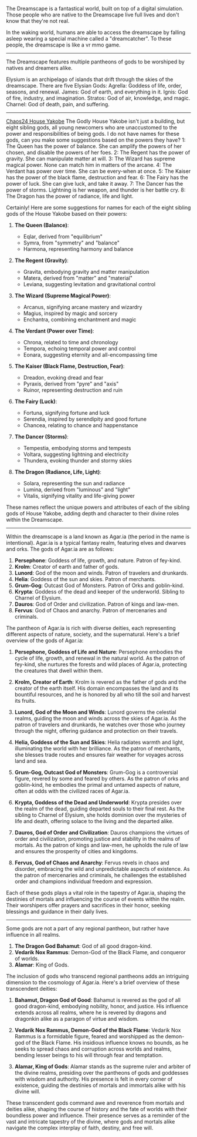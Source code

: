 The Dreamscape is a fantastical world, built on top of a digital simulation. Those people who are native to the Dreamscape live full lives and don't know that they're not real.

In the waking world, humans are able to access the dreamscape by falling asleep wearing a special machine called a "dreamcatcher". To these people, the dreamscape is like a vr mmo game.

---
The Dreamscape features multiple pantheons of gods to be worshiped by natives and dreamers alike.

Elysium is an archipelago of islands that drift through the skies of the dreamscape. There are five Elysian Gods:
Agrella: Goddess of life, order, seasons, and renewal.
James: God of earth, and everything in it.
Ignis: God of fire, industry, and imagination.
Stratos: God of air, knowledge, and magic.
Charnel: God of death, pain, and suffering.

---
[Chaos24 House Yakobe](../../chaos24-house-yakobe.md)
The Godly House Yakobe isn't just a building, but eight sibling gods, all young newcomers who are unaccustomed to the power and responsibilities of being gods. I do not have names for these gods, can you make some suggestions based on the powers they have?
1: The Queen has the power of balance. She can amplify the powers of her chosen, and disable the powers of her foes.
2: The Regent has the power of gravity. She can manipulate matter at will.
3: The Wizard has supreme magical power. None can match him in matters of the arcane.
4: The Verdant has power over time. She can be every-when at once.
5: The Kaiser has the power of the black flame, destruction and fear.
6: The Fairy has the power of luck. She can give luck, and take it away.
7: The Dancer has the power of storms. Lightning is her weapon, and thunder is her battle cry.
8: The Dragon has the power of radiance, life and light.

Certainly! Here are some suggestions for names for each of the eight sibling gods of the House Yakobe based on their powers:

1. **The Queen (Balance)**:
    
    - Eqlar, derived from "equilibrium"
    - Symra, from "symmetry" and "balance"
    - Harmona, representing harmony and balance
2. **The Regent (Gravity)**:
    
    - Gravita, embodying gravity and matter manipulation
    - Matera, derived from "matter" and "material"
    - Leviana, suggesting levitation and gravitational control
3. **The Wizard (Supreme Magical Power)**:
    
    - Arcanus, signifying arcane mastery and wizardry
    - Magius, inspired by magic and sorcery
    - Enchantra, combining enchantment and magic
4. **The Verdant (Power over Time)**:
    
    - Chrona, related to time and chronology
    - Tempora, echoing temporal power and control
    - Eonara, suggesting eternity and all-encompassing time
5. **The Kaiser (Black Flame, Destruction, Fear)**:
    
    - Dreadon, evoking dread and fear
    - Pyraxis, derived from "pyre" and "axis"
    - Ruinor, representing destruction and ruin
6. **The Fairy (Luck)**:
    
    - Fortuna, signifying fortune and luck
    - Serendia, inspired by serendipity and good fortune
    - Chancea, relating to chance and happenstance
7. **The Dancer (Storms)**:
    
    - Tempestia, embodying storms and tempests
    - Voltara, suggesting lightning and electricity
    - Thundera, evoking thunder and stormy skies
8. **The Dragon (Radiance, Life, Light)**:
    
    - Solara, representing the sun and radiance
    - Lumina, derived from "luminous" and "light"
    - Vitalis, signifying vitality and life-giving power

These names reflect the unique powers and attributes of each of the sibling gods of House Yakobe, adding depth and character to their divine roles within the Dreamscape.

---
Within the dreamscape is a land known as Agar.ia (the period in the name is intentional). Agar.ia is a typical fantasy realm, featuring elves and dwarves and orks. The gods of Agar.ia are as follows:
1. **Persephone**: Goddess of life, growth, and nature. Patron of fey-kind.
2. **Krolm**: Creator of earth and father of gods.
3. **Lunord**: God of the moon and winds. Patron of travelers and drunkards.
4. **Helia**: Goddess of the sun and skies. Patron of merchants.
5. **Grum-Gog**: Outcast God of Monsters. Patron of Orks and goblin-kind.
6. **Krypta**: Goddess of the dead and keeper of the underworld. Sibling to Charnel of Elysium.
7. **Dauros**: God of Order and civilization. Patron of kings and law-men.
8. **Fervus**: God of Chaos and anarchy. Patron of mercenaries and criminals.

The pantheon of Agar.ia is rich with diverse deities, each representing different aspects of nature, society, and the supernatural. Here's a brief overview of the gods of Agar.ia:

1. **Persephone, Goddess of Life and Nature**: Persephone embodies the cycle of life, growth, and renewal in the natural world. As the patron of fey-kind, she nurtures the forests and wild places of Agar.ia, protecting the creatures that dwell within them.
    
2. **Krolm, Creator of Earth**: Krolm is revered as the father of gods and the creator of the earth itself. His domain encompasses the land and its bountiful resources, and he is honored by all who till the soil and harvest its fruits.
    
3. **Lunord, God of the Moon and Winds**: Lunord governs the celestial realms, guiding the moon and winds across the skies of Agar.ia. As the patron of travelers and drunkards, he watches over those who journey through the night, offering guidance and protection on their travels.
    
4. **Helia, Goddess of the Sun and Skies**: Helia radiates warmth and light, illuminating the world with her brilliance. As the patron of merchants, she blesses trade routes and ensures fair weather for voyages across land and sea.
    
5. **Grum-Gog, Outcast God of Monsters**: Grum-Gog is a controversial figure, revered by some and feared by others. As the patron of orks and goblin-kind, he embodies the primal and untamed aspects of nature, often at odds with the civilized races of Agar.ia.
    
6. **Krypta, Goddess of the Dead and Underworld**: Krypta presides over the realm of the dead, guiding departed souls to their final rest. As the sibling to Charnel of Elysium, she holds dominion over the mysteries of life and death, offering solace to the living and the departed alike.
    
7. **Dauros, God of Order and Civilization**: Dauros champions the virtues of order and civilization, promoting justice and stability in the realms of mortals. As the patron of kings and law-men, he upholds the rule of law and ensures the prosperity of cities and kingdoms.
    
8. **Fervus, God of Chaos and Anarchy**: Fervus revels in chaos and disorder, embracing the wild and unpredictable aspects of existence. As the patron of mercenaries and criminals, he challenges the established order and champions individual freedom and expression.
    

Each of these gods plays a vital role in the tapestry of Agar.ia, shaping the destinies of mortals and influencing the course of events within the realm. Their worshipers offer prayers and sacrifices in their honor, seeking blessings and guidance in their daily lives.

---
Some gods are not a part of any regional pantheon, but rather have influence in all realms.

1. **The Dragon God Bahamut**: God of all good dragon-kind.
2. **Vedarik Nox Rammus**: Demon-God of the Black Flame, and conqueror of worlds.
3. **Alamar**: King of Gods.

The inclusion of gods who transcend regional pantheons adds an intriguing dimension to the cosmology of Agar.ia. Here's a brief overview of these transcendent deities:

1. **Bahamut, Dragon God of Good**: Bahamut is revered as the god of all good dragon-kind, embodying nobility, honor, and justice. His influence extends across all realms, where he is revered by dragons and dragonkin alike as a paragon of virtue and wisdom.
    
2. **Vedarik Nox Rammus, Demon-God of the Black Flame**: Vedarik Nox Rammus is a formidable figure, feared and worshipped as the demon-god of the Black Flame. His insidious influence knows no bounds, as he seeks to spread chaos and corruption across worlds and realms, bending lesser beings to his will through fear and temptation.
    
3. **Alamar, King of Gods**: Alamar stands as the supreme ruler and arbiter of the divine realms, presiding over the pantheons of gods and goddesses with wisdom and authority. His presence is felt in every corner of existence, guiding the destinies of mortals and immortals alike with his divine will.
    

These transcendent gods command awe and reverence from mortals and deities alike, shaping the course of history and the fate of worlds with their boundless power and influence. Their presence serves as a reminder of the vast and intricate tapestry of the divine, where gods and mortals alike navigate the complex interplay of faith, destiny, and free will.